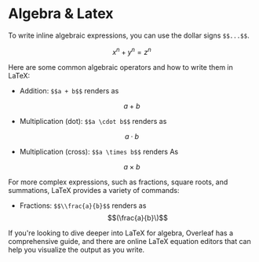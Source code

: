# Algebra & Latex

To write inline algebraic expressions, you can use the dollar signs `$$...$$`. 

$$
x^n + y^n = z^n
$$

Here are some common algebraic operators and how to write them in LaTeX:
- Addition: `$$a + b$$` renders as 

$$a + b$$

- Multiplication (dot): `$$a \cdot b$$` renders as

$$a \cdot b$$

- Multiplication (cross): `$$a \times b$$` renders As

$$a \times b$$

For more complex expressions, such as fractions, square roots, and summations, LaTeX provides a variety of commands:
- Fractions: `$$\\frac{a}{b}$$` renders as $$(\frac{a}{b}\)$$

If you're looking to dive deeper into LaTeX for algebra, Overleaf has a comprehensive guide,  and there are online LaTeX equation editors that can help you visualize the output as you write.
